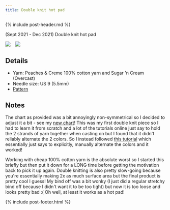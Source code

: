 ```yaml
---
title: Double knit hot pad
---
```


{% include post-header.md %}

(Sept 2021 - Dec 2021) Double knit hot pad

<img src="media/hot_pad1.jpg" style="max-width: 47%" /> &ensp; <img src="media/hot_pad2.jpg" style="max-width: 47%" />  

## Details
- Yarn: Peaches & Creme 100% cotton yarn and Sugar 'n Cream (Overcast) 
- Needle size: US 9 (5.5mm)
- [Pattern](https://www.ravelry.com/patterns/library/double-knit-bird-dishcloth-hotpad-lessons)

## Notes

The chart as provided was a bit annoyingly non-symmetrical so I decided to adjust it a bit - see my [new chart](https://docs.google.com/spreadsheets/d/1WsnIdpCUvO2Gr-4gnuf6vF674TrOqW-2tqwBImW6Ll8/edit?usp=sharing)! This was my first double knit piece so I had to learn it from scratch and a lot of the tutorials online just say to hold the 2 strands of yarn together when casting on but I found that it didn't reliably alternate the 2 colors. So I instead followed [this tutorial](https://www.youtube.com/watch?v=bZg4DckTMxc) which essentially just says to explicitly, manually alternate the colors and it worked! 

Working with cheap 100% cotton yarn is the absolute worst so I started this briefly but then put it down for a LONG time before getting the motivation back to pick it up again. Double knitting is also pretty slow-going because you're essentially making 2x as much surface area but the final product is pretty cool I guess! My bind off was a bit wonky (I just did a regular stretchy bind off because I didn't want it to be too tight) but now it is too loose and looks pretty bad :( Oh well, at least it works as a hot pad! 

{% include post-footer.html %}
